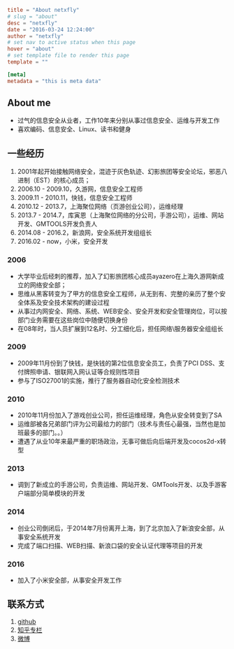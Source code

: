 ```toml
title = "About netxfly"
# slug = "about"
desc = "netxfly"
date = "2016-03-24 12:24:00"
author = "netxfly"
# set nav to active status when this page
hover = "about"
# set template file to render this page
template = ""

[meta]
metadata = "this is meta data"
```
## About me

- 过气的信息安全从业者，工作10年来分别从事过信息安全、运维与开发工作
- 喜欢编码、信息安全、Linux、读书和健身

## 一些经历
1. 2001年起开始接触网络安全，混迹于灰色轨迹、幻影旅团等安全论坛，邪恶八进制（EST）的核心成员；
1. 2006.10 - 2009.10，久游网，信息安全工程师
1. 2009.11 - 2010.11，快钱，信息安全工程师
1. 2010.12 - 2013.7，上海聚位网络（页游创业公司），运维经理
1. 2013.7 - 2014.7，库寅恩（上海聚位网络的分公司，手游公司），运维、网站开发、GMTOOLS开发负责人
1. 2014.08 - 2016.2，新浪网，安全系统开发组组长
1. 2016.02 - now，小米，安全开发

### 2006

- 大学毕业后经刺的推荐，加入了幻影旅团核心成员ayazero在上海久游网新成立的网络安全部；
- 思维从黑客转变为了甲方的信息安全工程师，从无到有、完整的亲历了整个安全体系及安全技术架构的建设过程
- 从事过内网安全、网络、系统、WEB安全、安全开发和安全管理岗位，可以按部门业务需要在这些岗位中随便切换身份
- 在08年时，当人员扩展到12名时、分工细化后，担任网络\服务器安全组组长

### 2009

- 2009年11月份到了快钱，是快钱的第2位信息安全员工，负责了PCI DSS、支付牌照申请、银联网入网认证等合规则性项目
- 参与了ISO27001的实施，推行了服务器自动化安全检测技术

### 2010

- 2010年11月份加入了游戏创业公司，担任运维经理，角色从安全转变到了SA
- 运维部被各兄弟部门评为公司最给力的部门（技术与责任心最强，当然也是加班最多的部门。。）
- 遭遇了从业10年来最严重的职场政治，无事可做后向后端开发及cocos2d-x转型

### 2013

- 调到了新成立的手游公司，负责运维、网站开发、GMTools开发、以及手游客户端部分简单模块的开发

### 2014

- 创业公司倒闭后，于2014年7月份离开上海，到了北京加入了新浪安全部，从事安全系统开发
- 完成了端口扫描、WEB扫描、新浪口袋的安全认证代理等项目的开发

### 2016

- 加入了小米安全部，从事安全开发工作

## 联系方式
1. [github](https://github.com/netxfly)
1. [知乎专栏](http://zhuanlan.zhihu.com/netxfly)
1. [微博](http://weibo.com/netxfly/)

